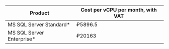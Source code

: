 Product | Cost per vCPU per month, with VAT
--- | ---
MS SQL Server Standard* | ₽5896.5
MS SQL Server Enterprise* | ₽20163